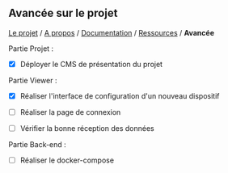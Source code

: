 ## Avancée sur le projet

[Le projet](index.md) / [A propos](about.md) / [Documentation](docs.md) / [Ressources](ressources.md) / **Avancée**

Partie Projet :
 - [x] Déployer le CMS de présentation du projet

Partie Viewer :
 - [x] Réaliser l'interface de configuration d'un nouveau dispositif
 - [ ] Réaliser la page de connexion
 - [ ] Vérifier la bonne réception des données


Partie Back-end :
 - [ ] Réaliser le docker-compose

